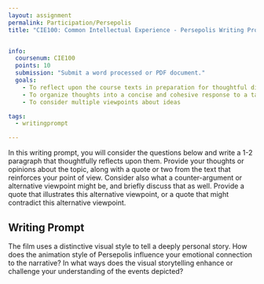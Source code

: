 ```yaml
---
layout: assignment
permalink: Participation/Persepolis
title: "CIE100: Common Intellectual Experience - Persepolis Writing Prompt"


info:
  coursenum: CIE100
  points: 10
  submission: "Submit a word processed or PDF document."
  goals:
    - To reflect upon the course texts in preparation for thoughtful discussion
    - To organize thoughts into a concise and cohesive response to a targeted question
    - To consider multiple viewpoints about ideas

tags:
  - writingprompt

---
```


In this writing prompt, you will consider the questions below and write a 1-2 paragraph that thoughtfully reflects upon them.  Provide your thoughts or opinions about the topic, along with a quote or two from the text that reinforces your point of view.  Consider also what a counter-argument or alternative viewpoint might be, and briefly discuss that as well.  Provide a quote that illustrates this alternative viewpoint, or a quote that might contradict this alternative viewpoint.

## Writing Prompt

The film uses a distinctive visual style to tell a deeply personal story. How does the animation style of Persepolis influence your emotional connection to the narrative? In what ways does the visual storytelling enhance or challenge your understanding of the events depicted?
